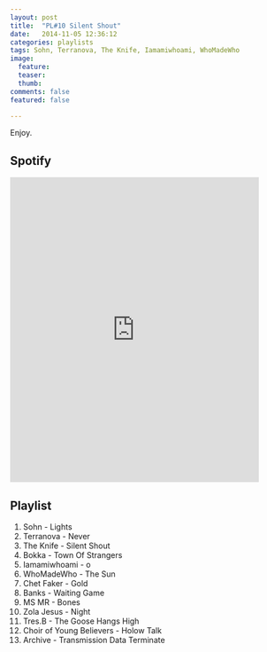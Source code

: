 ```yaml
---
layout: post
title:  "PL#10 Silent Shout"
date:   2014-11-05 12:36:12
categories: playlists
tags: Sohn, Terranova, The Knife, Iamamiwhoami, WhoMadeWho
image:
  feature: 
  teaser:
  thumb:
comments: false
featured: false

---
```

Enjoy.

## Spotify
<iframe src="https://embed.spotify.com/?uri=spotify%3Auser%3A1173952261%3Aplaylist%3A3R6JYPnA0pYXRodPDCs9RR&theme=white" 
  width="450" 
  height="550" 
  frameborder="0" 
  allowtransparency="true">
</iframe>

## Playlist
<div class="setlist">
<ol>
	<li>Sohn - Lights</li>
	<li>Terranova - Never</li>
	<li>The Knife - Silent Shout</li>
	<li>Bokka - Town Of Strangers</li>
	<li>Iamamiwhoami - o </li>
	<li>WhoMadeWho - The Sun</li>
	<li>Chet Faker - Gold </li>
	<li>Banks - Waiting Game</li>
	<li>MS MR - Bones</li>
	<li>Zola Jesus - Night</li>
	<li>Tres.B - The Goose Hangs High</li>
	<li>Choir of Young Believers - Holow Talk</li>
	<li>Archive - Transmission Data Terminate</li>
</ol>
</div>
